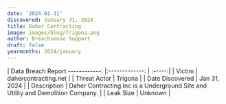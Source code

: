 ```yaml
---
date: '2024-01-31'
discovered: January 31, 2024
title: Daher Contracting
image: images/blog/Trigona.png
author: Breachsense Support
draft: false
yearmonths: 2024/january
---
```



| Data Breach Report
------------:     |:-------------:    | :-----:|
| Victim      | dahercontracting.net      | 
| Threat Actor      | Trigona      | 
| Date Discovered      | Jan 31, 2024      | 
| Description      | Daher Contracting Inc is a Underground Site and Utility and Demolition Company.      | 
| Leak Size      | Unknown      | 

